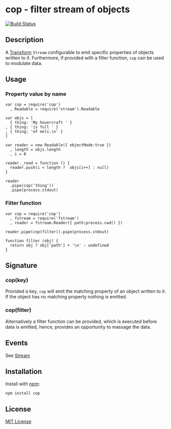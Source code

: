 # cop - filter stream of objects

[![Build Status](https://secure.travis-ci.org/michaelnisi/cop.png)](http://travis-ci.org/michaelnisi/cop)

## Description

A [Transform](http://nodejs.org/docs/latest/api/stream.html#stream_class_stream_transform) `Stream` configurable to emit specific properties of objects written to it. Furthermore, if provided with a filter function, `cop` can be used to modulate data. 

## Usage

### Property value by name
    
    var cop = require('cop')
      , Readable = require('stream').Readable

    var objs = [
      { thing: 'My hovercraft ' }
    , { thing: 'is full ' }
    , { thing: 'of eels.\n' }
    ]

    var reader = new Readable({ objectMode:true })
      , length = objs.length
      , i = 0

    reader._read = function () {
      reader.push(i < length ?  objs[i++] : null)
    }

    reader
      .pipe(cop('thing'))
      .pipe(process.stdout)

### Filter function
    
    var cop = require('cop')
      , fstream = require('fstream')
      , reader = fstream.Reader({ path:process.cwd() })

    reader.pipe(cop(filter)).pipe(process.stdout)

    function filter (obj) {
      return obj ? obj['path'] + '\n' : undefined
    }

## Signature

### cop(key)

Provided a key, `cop` will emit the matching property of an object written to it. If the object has no matching property nothing is emitted.

### cop(filter)

Alternatively a filter function can be provided, which is executed before data is emitted, hence, provides an opportunity to massage the data. 

## Events

See [Stream](http://nodejs.org/api/stream.html)

## Installation

Install with [npm](http://npmjs.org/):

    npm install cop

## License

[MIT License](https://raw.github.com/michaelnisi/cop/master/LICENSE)
